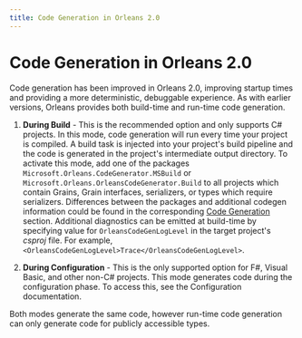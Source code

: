 ```yaml
---
title: Code Generation in Orleans 2.0
---
```


# Code Generation in Orleans 2.0

Code generation has been improved in Orleans 2.0, improving startup times and providing a more deterministic, debuggable experience. As with earlier versions, Orleans provides both build-time and run-time code generation.

1. **During Build** - This is the recommended option and only supports C# projects. In this mode, code generation will run every time your project is compiled. A build task is injected into your project's build pipeline and the code is generated in the project's intermediate output directory. To activate this mode, add one of the packages `Microsoft.Orleans.CodeGenerator.MSBuild` or `Microsoft.Orleans.OrleansCodeGenerator.Build` to all projects which contain Grains, Grain interfaces, serializers, or types which require serializers. Differences between the packages and additional codegen information could be found in the corresponding [Code Generation](~/docs/grains/code_generation.md) section. Additional diagnostics can be emitted at build-time by specifying value for `OrleansCodeGenLogLevel` in the target project's *csproj* file. For example, `<OrleansCodeGenLogLevel>Trace</OrleansCodeGenLogLevel>`.

1. **During Configuration** - This is the only supported option for F#, Visual Basic, and other non-C# projects. This mode generates code during the configuration phase. To access this, see the Configuration documentation.

Both modes generate the same code, however run-time code generation can only generate code for publicly accessible types.